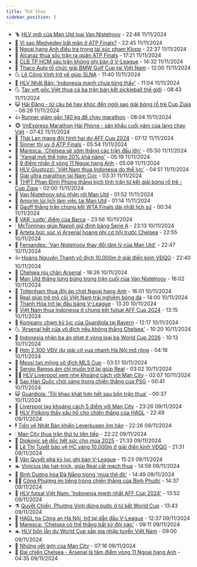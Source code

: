 ```yaml
---
title: Thể thao
sidebar_position: 5
---
```


<!-- vnexpress-the-thao:START -->
- 🪜 [HLV mới của Man Utd loại Van Nistelrooy](https://vnexpress.net/hlv-moi-cua-man-utd-loai-van-nistelrooy-4814906.html) - 22:46 11/11/2024
- 🦩 [Vì sao Medvedev bất mãn ở ATP Finals?](https://vnexpress.net/vi-sao-medvedev-bat-man-o-atp-finals-4814908.html) - 22:45 11/11/2024
- 🧰 [Ngoại hạng Anh điều tra trọng tài xúc phạm Klopp](https://vnexpress.net/ngoai-hang-anh-dieu-tra-trong-tai-xuc-pham-klopp-4814889.html) - 22:37 11/11/2024
- 🤗 [Alcaraz thua sốc trận ra quân ATP Finals](https://vnexpress.net/alcaraz-thua-soc-tran-ra-quan-atp-finals-4814903.html) - 17:21 11/11/2024
- 🥳 [CLB TP HCM sáu trận không ghi bàn ở V-League](https://vnexpress.net/clb-tp-hcm-sau-tran-khong-ghi-ban-o-v-league-4814873.html) - 14:32 11/11/2024
- 🦣 [Thaco Auto tổ chức giải BMW Golf Cup tại Việt Nam](https://vnexpress.net/thaco-auto-to-chuc-giai-bmw-golf-cup-tai-viet-nam-4814736.html) - 12:00 11/11/2024
- 🌜 [Lê Công Vinh trở về giúp SLNA](https://vnexpress.net/le-cong-vinh-tro-ve-giup-slna-4814853.html) - 11:40 11/11/2024
- 🫶 [HLV Nhật Bản: &#39;Indonesia mạnh chưa từng thấy&#39;](https://vnexpress.net/hlv-nhat-ban-indonesia-manh-chua-tung-thay-4814809.html) - 11:04 11/11/2024
- 🌜 [Tay vợt gốc Việt thua cả ba trận bán kết pickleball thế giới](https://vnexpress.net/tay-vot-goc-viet-thua-ca-ba-tran-ban-ket-pickleball-the-gioi-4814768.html) - 08:43 11/11/2024
- 😺 [Hải Đăng - từ cậu bé hay khóc đến ngôi sao giải bóng rổ trẻ Cup Ziaja](https://vnexpress.net/hai-dang-tu-cau-be-hay-khoc-den-ngoi-sao-giai-bong-ro-tre-cup-ziaja-4814672.html) - 08:26 11/11/2024
- 👍 [Runner giảm gần 140 kg để chạy marathon](https://vnexpress.net/runner-giam-gan-140-kg-de-chay-marathon-4814727.html) - 08:04 11/11/2024
- 🐵 [VnExpress Marathon Hải Phòng - sân khấu cuối năm của làng chạy Việt](https://vnexpress.net/vnexpress-marathon-hai-phong-san-khau-cuoi-nam-cua-lang-chay-viet-4814633.html) - 07:42 11/11/2024
- 💫 [Thái Lan mang đội hình hai dự AFF Cup 2024](https://vnexpress.net/thai-lan-mang-doi-hinh-hai-du-aff-cup-2024-4814679.html) - 07:12 11/11/2024
- 🦆 [Sinner thị uy ở ATP Finals](https://vnexpress.net/sinner-thi-uy-o-atp-finals-4814667.html) - 05:54 11/11/2024
- 🙉 [Maresca: &#39;Chelsea sẽ sớm thắng các trận đấu lớn&#39;](https://vnexpress.net/maresca-chelsea-se-som-thang-cac-tran-dau-lon-4814487.html) - 05:50 11/11/2024
- 📝 [&#39;Yamal mới thể hiện 20% khả năng&#39;](https://vnexpress.net/yamal-moi-the-hien-20-kha-nang-4814600.html) - 05:19 11/11/2024
- 💯 [9 điểm nhấn ở vòng 11 Ngoại hạng Anh](https://vnexpress.net/9-diem-nhan-o-vong-11-ngoai-hang-anh-4814623.html) - 05:08 11/11/2024
- 🌈 [HLV Giustozzi: &#39;Việt Nam thua Indonesia do thể lực’](https://vnexpress.net/hlv-giustozzi-viet-nam-thua-indonesia-do-the-luc-4814514.html) - 04:51 11/11/2024
- 🦩 [Giải ultra marathon tại Nam Cực](https://vnexpress.net/giai-ultra-marathon-tai-nam-cuc-4814218.html) - 03:31 11/11/2024
- 🐲 [THPT Phan Đình Phùng thắng kịch tính trận tứ kết giải bóng rổ trẻ - Cup Ziaja](https://vnexpress.net/thpt-phan-dinh-phung-thang-kich-tinh-tran-tu-ket-giai-bong-ro-tre-cup-ziaja-4814404.html) - 02:00 11/11/2024
- 🌁 [Van Nistelrooy phủ nhận rời Man Utd](https://vnexpress.net/van-nistelrooy-phu-nhan-roi-man-utd-4814443.html) - 01:52 11/11/2024
- 💯 [Amorim lùi lịch làm việc tại Man Utd](https://vnexpress.net/amorim-lui-lich-lam-viec-tai-man-utd-4814448.html) - 01:14 11/11/2024
- 🌝 [Gauff thắng trận chung kết WTA Finals dài nhất lịch sử](https://vnexpress.net/gauff-thang-tran-chung-ket-wta-finals-dai-nhat-lich-su-4814453.html) - 00:34 11/11/2024
- 🤖 [VAR &#39;cướp&#39; điểm của Barca](https://vnexpress.net/var-cuop-diem-cua-barca-4814446.html) - 23:56 10/11/2024
- 🕯 [McTominay giúp Napoli giữ đỉnh bảng Serie A](https://vnexpress.net/mctominay-giup-napoli-giu-dinh-bang-serie-a-4814439.html) - 23:13 10/11/2024
- 🧰 [Arteta bức xúc vì Arsenal hoang phí cơ hội trước Chelsea](https://vnexpress.net/arteta-buc-xuc-vi-arsenal-hoang-phi-co-hoi-truoc-chelsea-4814433.html) - 22:55 10/11/2024
- 🥳 [Fernandes: &#39;Van Nistelrooy thay đổi tâm lý của Man Utd&#39;](https://vnexpress.net/fernandes-van-nistelrooy-thay-doi-tam-ly-cua-man-utd-4814432.html) - 22:47 10/11/2024
- 👍 [Hoàng Nguyên Thanh vô địch 10.000m ở giải điền kinh VĐQG](https://vnexpress.net/hoang-nguyen-thanh-vo-dich-10-000m-o-giai-dien-kinh-vdqg-4814405.html) - 22:40 10/11/2024
- 💪 [Chelsea níu chân Arsenal](https://vnexpress.net/chelsea-niu-chan-arsenal-4814430.html) - 18:26 10/11/2024
- 👹 [Man Utd thắng tưng bừng trong trận cuối của Van Nistelrooy](https://vnexpress.net/man-utd-thang-tung-bung-trong-tran-cuoi-cua-van-nistelrooy-4814419.html) - 16:02 10/11/2024
- 🧰 [Tottenham thua đội áp chót Ngoại hạng Anh](https://vnexpress.net/tottenham-thua-doi-ap-chot-ngoai-hang-anh-4814412.html) - 16:01 10/11/2024
- 🚀 [Real giúp trẻ mồ côi Việt Nam trải nghiệm bóng đá](https://vnexpress.net/real-giup-tre-mo-coi-viet-nam-trai-nghiem-bong-da-4814516.html) - 14:00 10/11/2024
- 🎃 [Thanh Hóa trở lại đầu bảng V-League](https://vnexpress.net/thanh-hoa-tro-lai-dau-bang-v-league-4814397.html) - 13:20 10/11/2024
- 🧰 [Việt Nam thua Indonesia ở chung kết futsal AFF Cup 2024](https://vnexpress.net/viet-nam-thua-indonesia-o-chung-ket-futsal-aff-cup-2024-4814382.html) - 13:15 10/11/2024
- 👀 [Kompany chạm kỷ lục của Guardiola tại Bayern](https://vnexpress.net/kompany-cham-ky-luc-cua-guardiola-tai-bayern-4814328.html) - 12:17 10/11/2024
- 🌜 [&#39;Arsenal hết cửa vô địch nếu không thắng Chelsea&#39;](https://vnexpress.net/arsenal-het-cua-vo-dich-neu-khong-thang-chelsea-4814326.html) - 10:20 10/11/2024
- 🫶 [Indonesia nhận ba án phạt ở vòng loại ba World Cup 2026](https://vnexpress.net/indonesia-nhan-ba-an-phat-o-vong-loai-ba-world-cup-2026-4814355.html) - 10:13 10/11/2024
- 🦄 [Hơn 2.300 VĐV dự giải cờ vua nhanh Hà Nội mở rộng](https://vnexpress.net/hon-2-300-vdv-du-giai-co-vua-nhanh-ha-noi-mo-rong-4814239.html) - 04:16 10/11/2024
- 🥳 [Messi tan mộng vô địch MLS Cup](https://vnexpress.net/messi-tan-mong-vo-dich-mls-cup-4814276.html) - 03:51 10/11/2024
- 🐲 [Sergio Ramos ám chỉ muốn trở lại giúp Real](https://vnexpress.net/sergio-ramos-am-chi-muon-tro-lai-giup-real-4814252.html) - 03:02 10/11/2024
- 🧑‍🏫 [HLV Liverpool xem nhẹ khoảng cách với Man City](https://vnexpress.net/hlv-liverpool-xem-nhe-khoang-cach-voi-man-city-4814253.html) - 02:07 10/11/2024
- 🤔 [Sao Hàn Quốc chói sáng trong chiến thắng của PSG](https://vnexpress.net/sao-han-quoc-choi-sang-trong-chien-thang-cua-psg-4814224.html) - 00:41 10/11/2024
- 😺 [Guardiola: &#39;Tôi khao khát hơn hết sau bốn trận thua&#39;](https://vnexpress.net/guardiola-toi-khao-khat-hon-het-sau-bon-tran-thua-4814228.html) - 00:37 10/11/2024
- 💪 [Liverpool tạo khoảng cách 5 điểm với Man City](https://vnexpress.net/liverpool-tao-khoang-cach-5-diem-voi-man-city-4814227.html) - 23:26 09/11/2024
- 💼 [HLV Polking thấy xấu hổ cho chiến thắng của HAGL](https://vnexpress.net/hlv-polking-thay-xau-ho-cho-chien-thang-cua-hagl-4814213.html) - 22:49 09/11/2024
- 🕴 [Tiền vệ Nhật Bản khiến Leverkusen ôm hận](https://vnexpress.net/tien-ve-nhat-ban-khien-leverkusen-om-han-4814220.html) - 22:26 09/11/2024
- 🕯 [Man City thua trận thứ tư liên tiếp](https://vnexpress.net/man-city-thua-tran-thu-tu-lien-tiep-4814222.html) - 22:22 09/11/2024
- 📝 [Djokovic sẽ dốc hết sức cho mùa 2025](https://vnexpress.net/djokovic-se-doc-het-suc-cho-mua-2025-4814148.html) - 21:33 09/11/2024
- 🧐 [Lê Thị Tuyết bảo vệ HC vàng 10.000m ở giải điền kinh VĐQG](https://vnexpress.net/le-thi-tuyet-bao-ve-hc-vang-10-000m-o-giai-dien-kinh-vdqg-4814217.html) - 21:31 09/11/2024
- 🙉 [Văn Quyết phá kỷ lục ghi bàn V-League](https://vnexpress.net/van-quyet-pha-ky-luc-ghi-ban-v-league-4814206.html) - 15:23 09/11/2024
- 🏊 [Vinicius lập hat-trick, giúp Real cắt mạch thua](https://vnexpress.net/vinicius-lap-hat-trick-giup-real-cat-mach-thua-4814203.html) - 14:59 09/11/2024
- 🌊 [Bình Dương hòa Đà Nẵng trong &#39;mưa thẻ đỏ&#39;](https://vnexpress.net/binh-duong-hoa-da-nang-trong-mua-the-do-4814198.html) - 14:49 09/11/2024
- 👨‍🏫 [Công Phượng im tiếng trong chiến thắng của Bình Phước](https://vnexpress.net/cong-phuong-im-tieng-trong-chien-thang-cua-binh-phuoc-4814194.html) - 14:37 09/11/2024
- 🥷 [HLV futsal Việt Nam: &#39;Indonesia mạnh nhất AFF Cup 2024&#39;](https://vnexpress.net/hlv-futsal-viet-nam-indonesia-manh-nhat-aff-cup-2024-4814166.html) - 13:52 09/11/2024
- ⚗️ [Quyết Chiến, Phương Vinh dừng bước ở tứ kết World Cup](https://vnexpress.net/quyet-chien-phuong-vinh-dung-buoc-o-tu-ket-world-cup-4814178.html) - 13:43 09/11/2024
- 🌮 [HAGL hạ Công an Hà Nội, trở lại dẫn đầu V-League](https://vnexpress.net/hagl-ha-cong-an-ha-noi-tro-lai-dan-dau-v-league-4814174.html) - 12:37 09/11/2024
- 🤩 [Maresca: &#39;Chelsea có thể thắng bất kỳ đội nào&#39;](https://vnexpress.net/maresca-chelsea-co-the-thang-bat-ky-doi-nao-4814026.html) - 09:11 09/11/2024
- 🏊 [HLV bốn lần dự World Cup sắp gia nhập tuyển Việt Nam](https://vnexpress.net/hlv-bon-lan-du-world-cup-sap-gia-nhap-tuyen-viet-nam-4814133.html) - 09:00 09/11/2024
- 🐎 [Những vết gợn của Man City](https://vnexpress.net/nhung-vet-gon-cua-man-city-4813488.html) - 07:16 09/11/2024
- 💫 [Đại chiến Chelsea - Arsenal là tâm điểm vòng 11 Ngoại hạng Anh](https://vnexpress.net/dai-chien-chelsea-arsenal-la-tam-diem-vong-11-ngoai-hang-anh-4814064.html) - 04:35 09/11/2024<!-- vnexpress-the-thao:END -->
